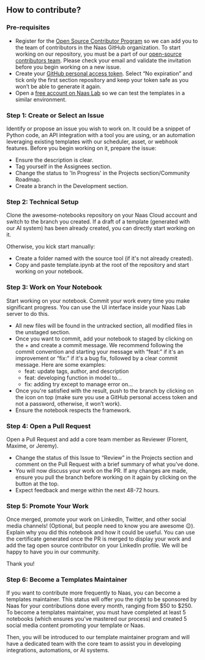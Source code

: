 ## How to contribute?

### Pre-requisites
- Register for the [Open Source Contributor Program](https://forms.gle/bfCBi8jRFFpapxNP6) so we can add you to the team of contributors in the Naas GitHub organization. To start working on our repository, you must be a part of our [open-source contributors team](https://github.com/orgs/jupyter-naas/teams/opensource-contributors). Please check your email and validate the invitation before you begin working on a new issue.
- Create your [GitHub personal access token](https://github.com/settings/tokens). Select “No expiration” and tick only the first section repository and keep your token safe as you won’t be able to generate it again.
- Open a [free account on Naas Lab](https://app.naas.ai/) so we can test the templates in a similar environment.

### Step 1: Create or Select an Issue

Identify or propose an issue you wish to work on. It could be a snippet of Python code, an API integration with a tool you are using, or an automation leveraging existing templates with our scheduler, asset, or webhook features. Before you begin working on it, prepare the issue:

- Ensure the description is clear.
- Tag yourself in the Assignees section.
- Change the status to 'In Progress' in the Projects section/Community Roadmap.
- Create a branch in the Development section.

### Step 2: Technical Setup

Clone the awesome-notebooks repository on your Naas Cloud account and switch to the branch you created.
If a draft of a template (generated with our AI system) has been already created, you can directly start working on it.

Otherwise, you kick start manually:
- Create a folder named with the source tool (if it's not already created).
- Copy and paste template.ipynb at the root of the repository and start working on your notebook.

### Step 3: Work on Your Notebook

Start working on your notebook. Commit your work every time you make significant progress. You can use the UI interface inside your Naas Lab server to do this.

- All new files will be found in the untracked section, all modified files in the unstaged section.
- Once you want to commit, add your notebook to staged by clicking on the + and create a commit message. We recommend following the commit convention and starting your message with “feat:” if it's an improvement or “fix:” if it's a bug fix, followed by a clear commit message. Here are some examples:
    - feat: update tags, author, and description
    - feat: developing function in model to…
    - fix: adding try except to manage error on…
- Once you're satisfied with the result, push to the branch by clicking on the icon on top (make sure you use a GitHub personal access token and not a password, otherwise, it won’t work).
- Ensure the notebook respects the framework.

### Step 4: Open a Pull Request

Open a Pull Request and add a core team member as Reviewer (Florent, Maxime, or Jeremy).

- Change the status of this Issue to “Review” in the Projects section and comment on the Pull Request with a brief summary of what you've done.
- You will now discuss your work on the PR. If any changes are made, ensure you pull the branch before working on it again by clicking on the button at the top.
- Expect feedback and merge within the next 48-72 hours.

### Step 5: Promote Your Work

Once merged, promote your work on LinkedIn, Twitter, and other social media channels! (Optional, but people need to know you are awesome 😉). Explain why you did this notebook and how it could be useful. You can use the certificate generated once the PR is merged to display your work and add the tag open source contributor on your LinkedIn profile. We will be happy to have you in our community.

Thank you!

### Step 6: Become a Templates Maintainer

If you want to contribute more frequently to Naas, you can become a templates maintainer. This status will offer you the right to be sponsored by Naas for your contributions done every month, ranging from $50 to $250. To become a templates maintainer, you must have completed at least 5 notebooks (which ensures you've mastered our process) and created 5 social media content promoting your template or Naas.

Then, you will be introduced to our template maintainer program and will have a dedicated team with the core team to assist you in developing integrations, automations, or AI systems.
